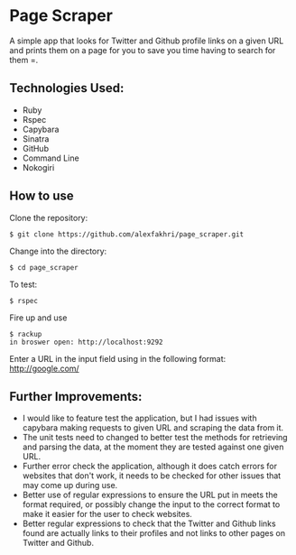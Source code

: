 Page Scraper
=======

A simple app that looks for Twitter and Github profile links on a given URL and prints them on a page for you to save you time having to search for them =.

Technologies Used:
-----------
- Ruby
- Rspec
- Capybara
- Sinatra
- GitHub
- Command Line
- Nokogiri

How to use
----------
Clone the repository:
```shell
$ git clone https://github.com/alexfakhri/page_scraper.git
```

Change into the directory:
```shell
$ cd page_scraper
```

To test:
```shell
$ rspec
```

Fire up and use
```shell
$ rackup
in broswer open: http://localhost:9292
```

Enter a URL in the input field using in the following format: http://google.com/

Further Improvements:
------
- I would like to feature test the application, but I had issues with capybara making requests to given URL and scraping the data from it.
- The unit tests need to changed to better test the methods for retrieving and parsing the data, at the moment they are tested against one given URL.
- Further error check the application, although it does catch errors for websites that don't work, it needs to be checked for other issues that may come up during use.
- Better use of regular expressions to ensure the URL put in meets the format required, or possibly change the input to the correct format to make it easier for the user to check websites.
- Better regular expressions to check that the Twitter and Github links found are actually links to their profiles and not links to other pages on Twitter and Github.
